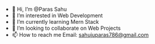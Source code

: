 - 👋 Hi, I’m @Paras Sahu
- 👀 I’m interested in Web Development
- 🌱 I’m currently learning Mern Stack
- 💞️ I’m looking to collaborate on Web Projects
- 📫 How to reach me Email: sahujuparas786@gmail.com

<!---
Parassahu2308/Parassahu2308 is a ✨ special ✨ repository because its `README.md` (this file) appears on your GitHub profile.
You can click the Preview link to take a look at your changes.
--->
